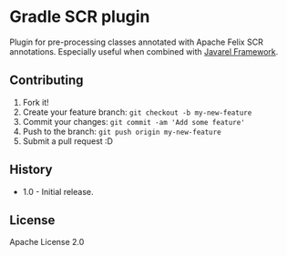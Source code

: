 # Gradle SCR plugin

Plugin for pre-processing classes annotated with Apache Felix SCR annotations. Especially useful when combined with [Javarel Framework](https://github.com/neva-dev/javarel-framework).

## Contributing

1. Fork it!
2. Create your feature branch: `git checkout -b my-new-feature`
3. Commit your changes: `git commit -am 'Add some feature'`
4. Push to the branch: `git push origin my-new-feature`
5. Submit a pull request :D

## History

* 1.0 - Initial release.

## License

Apache License 2.0